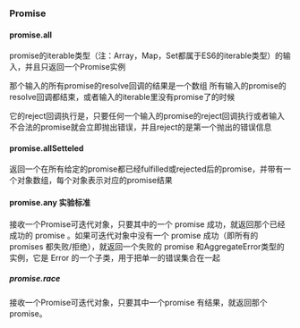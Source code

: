 ### Promise

#### promise.all
promise的iterable类型（注：Array，Map，Set都属于ES6的iterable类型）的输入，并且只返回一个Promise实例

那个输入的所有promise的resolve回调的结果是一个数组
所有输入的promise的resolve回调都结束，或者输入的iterable里没有promise了的时候

它的reject回调执行是，只要任何一个输入的promise的reject回调执行或者输入不合法的promise就会立即抛出错误，并且reject的是第一个抛出的错误信息

#### promise.allSetteled

返回一个在所有给定的promise都已经fulfilled或rejected后的promise，并带有一个对象数组，每个对象表示对应的promise结果


#### promise.any 实验标准 

接收一个Promise可迭代对象，只要其中的一个 promise 成功，就返回那个已经成功的 promise 。如果可迭代对象中没有一个 promise 成功（即所有的 promises 都失败/拒绝），就返回一个失败的 promise 和AggregateError类型的实例，它是 Error 的一个子类，用于把单一的错误集合在一起


##### promise.race 
接收一个Promise可迭代对象，只要其中一个promise 有结果，就返回那个promise。